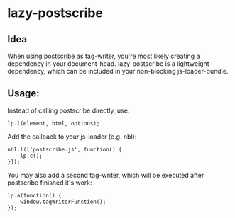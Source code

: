 lazy-postscribe
=====

Idea
-----

When using [postscribe](https://github.com/krux/postscribe) as tag-writer, you're most likely creating a dependency in your document-head.
lazy-postscribe is a lightweight dependency, which can be included in your non-blocking js-loader-bundle.

Usage:
-----

Instead of calling postscribe directly, use:

    lp.l(element, html, options);

Add the callback to your js-loader (e.g. nbl):

    nbl.l(['postscribe.js', function() {
        lp.c();
    }]);

You may also add a second tag-writer, which will be executed after postscribe finished it's work:

    lp.a(function() {
        window.tagWriterFunction();
    });
